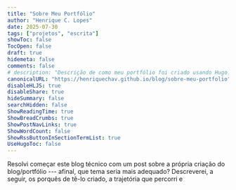 ```yaml
---
title: "Sobre Meu Portfólio"
author: "Henrique C. Lopes"
date: 2025-07-30
tags: ["projetos", "escrita"]
showToc: false
TocOpen: false
draft: true
hidemeta: false
comments: false
# description: "Descrição de como meu portfólio foi criado usando Hugo."
canonicalURL: "https://henriquechav.github.io/blog/sobre-meu-portfolio"
disableHLJS: true
disableShare: true
hideSummary: false
searchHidden: false
ShowReadingTime: true
ShowBreadCrumbs: true
ShowPostNavLinks: true
ShowWordCount: false
ShowRssButtonInSectionTermList: true
UseHugoToc: false
---
```


<!-- contextualização e objetivos do post -->

Resolvi começar este blog técnico com um post sobre a própria criação do blog/portfólio --- afinal, que tema seria mais adequado? Descreverei, a seguir, os porquês de tê-lo criado, a trajetória que percorri e

<!-- pesquisa, objetivos e tecnologias -->

<!-- desenvolvimento (ferramentas e processos) / design e customização -->

<!-- desafios e lições -->

<!-- resultado e melhorias -->

<!-- referências -->
